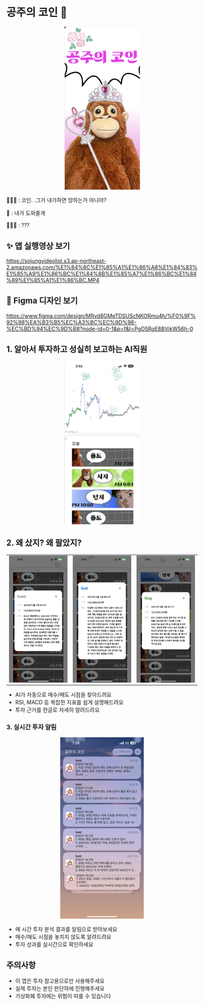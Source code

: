 # 공주의 코인 👑

<p align="center">
<img src="assets/screenshots/로딩화면.png" width="200">
</p>

🤦🏻‍♀️ : 코인. .그거 내가하면 망하는거 아니야?

🤖 : 내가 도와줄게

🤷🏻‍♀️ : ???

## ✨ 앱 실행영상 보기
https://sojungvideolist.s3.ap-northeast-2.amazonaws.com/%E1%84%8C%E1%85%A1%E1%86%A8%E1%84%83%E1%85%A9%E1%86%BC%E1%84%8B%E1%85%A7%E1%86%BC%E1%84%89%E1%85%A1%E1%86%BC.MP4

## 🎨 Figma 디자인 보기
https://www.figma.com/design/MRvd8GMeTDSUScNKORmu4h/%F0%9F%92%98%EA%B3%B5%EC%A3%BC%EC%9D%98-%EC%BD%94%EC%9D%B8?node-id=0-1&p=f&t=PgD5RgE8BVikW56h-0


## 1. 알아서 투자하고 성실히 보고하는 AI직원
<p align="center">
<img src="assets/screenshots/메인화면1.png" width="200">
</p>



## 2. 왜 샀지? 왜 팔았지? 
<p align="center">
<table align="center">
  <tr>
    <td><img src="assets/screenshots/매매기록상세보기_1.PNG" width="200"></td>
    <td><img src="assets/screenshots/매매기록상세보기_2.PNG" width="200"></td>
    <td><img src="assets/screenshots/매매기록상세보기_3.PNG" width="200"></td>
  </tr>
</table>
</p>

- AI가 자동으로 매수/매도 시점을 찾아드려요
- RSI, MACD 등 복잡한 지표를 쉽게 설명해드려요
- 투자 근거를 한글로 자세히 알려드려요

### 3. 실시간 투자 알림
<p align="center">
<img src="assets/screenshots/푸시알림.PNG" width="220">
</p>

- 매 시간 투자 분석 결과를 알림으로 받아보세요
- 매수/매도 시점을 놓치지 않도록 알려드려요
- 투자 성과를 실시간으로 확인하세요

## 주의사항

- 이 앱은 투자 참고용으로만 사용해주세요
- 실제 투자는 본인 판단하에 진행해주세요
- 가상화폐 투자에는 위험이 따를 수 있습니다

